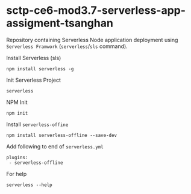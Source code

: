 # sctp-ce6-mod3.7-serverless-app-assigment-tsanghan

Repository containing Serverless Node application deployment using `Serverless Framwork` (`serverless`/`sls` command).

Install Serverless (sls)
```
npm install serverless -g
```

Init Serverless Project
```
serverless
```

NPM Init
```
npm init
```

Install `serverless-offine`
```
npm install serverless-offline --save-dev
```

Add following to end of `serverless.yml`
```
plugins:
 - serverless-offline
```

For help
```
serverless --help
```